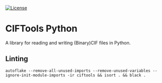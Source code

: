 [![License](http://img.shields.io/badge/license-MIT-blue.svg?style=flat)](./LICENSE)

# CIFTools Python

A library for reading and writing (Binary)CIF files in Python.

## Linting

```
autoflake --remove-all-unused-imports --remove-unused-variables --ignore-init-module-imports -ir ciftools && isort . && black .
```